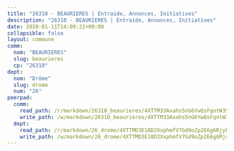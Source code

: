 ```yaml
---
title: "26310 - BEAURIERES | Entraide, Annonces, Initiatives"
description: "26310 - BEAURIERES | Entraide, Annonces, Initiatives"
date: 2020-01-11T14:09:21+09:00
collapsible: false
layout: commune
comm:
  nom: "BEAURIERES"
  slug: beaurieres
  cp: "26310"
dept:
  nom: "Drôme"
  slug: drome
  num: "26"
peerpad:
  comm:
    read_path: /r/markdown/26310_beaurieres/4XTTM33Axahs5nG6YwQsFqntW35SEqBDSGKvUj3X6hynpLkVT
    write_path: /w/markdown/26310_beaurieres/4XTTM33Axahs5nG6YwQsFqntW35SEqBDSGKvUj3X6hynpLkVT-K3TgV6JzCySuqqsRDncRg5sdMU53J5iC7WhDGB2QBGcQ5zph98fw5Lu6GXy1WHF7dVpqGHATcB3D2DJNXDxjJsdNJYzTA5Ny3aUBbVfG7TiCzEAyQACdbpA6wHbyt8ymUT1r1Bgy
  dept:
    read_path: /r/markdown/26_drome/4XTTMD3E18D2XxphmfV7Gd9oZp2E6g6Rjy8yoyyuT4SyeeDZv
    write_path: /w/markdown/26_drome/4XTTMD3E18D2XxphmfV7Gd9oZp2E6g6Rjy8yoyyuT4SyeeDZv-K3TgUGX4nG6FnUgVjDeodHJBzD4Z7jTqAJwquijk1LCW8AWc9CAemuRZDQCZC8aha3sgQcHNRUHizJ1bQGiTeNjxAKKxoxsNxcJ7pjGzQ4icP1ftCA9sHED31LddZbCgpf6zkM4Q
---
```


